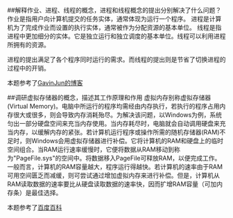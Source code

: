 ##解释作业、进程、线程的概念，进程和线程概念的提出分别解决了什么问题？
作业是指用户向计算机提交的任务实体，通常体现为运行一个程序。
进程是计算机为了完成作业而设置的执行实体，通常被作为分配资源的基本单位。
线程是指进程中更加细分的实体。它是独立运行和独立调度的基本单位。线程可以利用进程所拥有的资源。

进程的提出满足了各个程序同时运行的需求。而线程的提出则是节省了切换进程的过程中的开销。

本题参考了[GavinJun的博客](https://www.cnblogs.com/fuchongjundream/p/3829508.html)

##调研虚拟存储器的概念，描述其工作原理和作用
虚拟内存别称虚拟存储器(Virtual Memory)。电脑中所运行的程序均需经由内存执行，若执行的程序占用内存很大或很多，则会导致内存消耗殆尽。为解决该问题，以Windows为例，系统匀出一部分硬盘空间来充当内存使用。当内存耗尽时，电脑就会自动调用硬盘来充当内存，以缓解内存的紧张。若计算机运行程序或操作所需的随机存储器(RAM)不足时，则Windows会用虚拟存储器进行补偿。它将计算机的RAM和硬盘上的临时空间组合。当RAM运行速率缓慢时，它便将数据从RAM移动到称为"PageFile.sys"的空间中。将数据移入PageFile可释放RAM，以便完成工作。 一般而言，计算机的RAM容量越大，程序运行得越快。若计算机的速率由于RAM可用空间匮乏而减缓，则可尝试通过增加虚拟内存来进行补偿。但是，计算机从RAM读取数据的速率要比从硬盘读取数据的速率快，因而扩增RAM容量（可加内存条）是最佳选择。

本题参考了[百度百科](https://baike.baidu.com/item/虚拟内存/101812?fromtitle=%E8%99%9A%E6%8B%9F%E5%AD%98%E5%82%A8%E5%99%A8&fromid=944209&fr=aladdin
)
